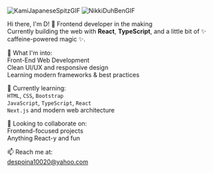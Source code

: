 
 ![KamiJapaneseSpitzGIF](https://github.com/user-attachments/assets/f9c25456-d53e-46c5-8cab-bc7330f2f77d)
![NikkiDuhBenGIF](https://github.com/user-attachments/assets/c61d83be-c8a7-4ee5-ad8c-0f490e3f68a7)

Hi there, I'm D!
🧠 Frontend developer in the making  
Currently building the web with **React**, **TypeScript**, and a little bit of ✨ caffeine-powered magic ✨.

👀 What I'm into:  
Front-End Web Development  
Clean UI/UX and responsive design  
Learning modern frameworks & best practices  

🌱 Currently learning:  
`HTML`, `CSS`, `Bootstrap`  
`JavaScript`, `TypeScript`, `React`  
`Next.js` and modern web architecture  

🤝 Looking to collaborate on:  
Frontend-focused projects  
Anything React-y and fun  

📫 Reach me at:  
despoina10020@yahoo.com
